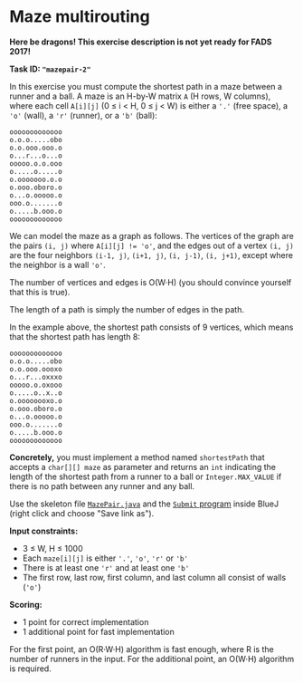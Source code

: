 Maze multirouting
=================

**Here be dragons!
This exercise description is not yet ready for FADS 2017!**

**Task ID: `"mazepair-2"`**

In this exercise you must compute the shortest path in a maze
between a runner and a ball.
A maze is an H-by-W matrix `A` (H rows, W columns),
where each cell `A[i][j]` (0 ≤ i < H, 0 ≤ j < W)
is either a `'.'` (free space), a `'o'` (wall),
a `'r'` (runner), or a `'b'` (ball):

```
ooooooooooooo
o.o.o.....obo
o.o.ooo.ooo.o
o...r...o...o
ooooo.o.o.ooo
o.....o.....o
o.ooooooo.o.o
o.ooo.oboro.o
o...o.ooooo.o
ooo.o.......o
o.....b.ooo.o
ooooooooooooo
```

We can model the maze as a graph as follows.
The vertices of the graph are the pairs `(i, j)` where `A[i][j] != 'o'`,
and the edges out of a vertex `(i, j)` are
the four neighbors `(i-1, j)`, `(i+1, j)`, `(i, j-1)`, `(i, j+1)`,
except where the neighbor is a wall `'o'`.

The number of vertices and edges is O(W·H)
(you should convince yourself that this is true).

The length of a path is simply the number of edges in the path.

In the example above, the shortest path consists of 9 vertices,
which means that the shortest path has length 8:

```
ooooooooooooo
o.o.o.....obo
o.o.ooo.oooxo
o...r...oxxxo
ooooo.o.oxooo
o.....o..x..o
o.oooooooxo.o
o.ooo.oboro.o
o...o.ooooo.o
ooo.o.......o
o.....b.ooo.o
ooooooooooooo
```

**Concretely,** you must implement a method named
`shortestPath` that accepts a `char[][] maze` as parameter
and returns an `int` indicating the length of the shortest path
from a runner to a ball
or `Integer.MAX_VALUE` if there is no path between any runner and any ball.

Use the skeleton file
<a href="https://github.com/Mortal/csaudk-submitj/raw/master/tasks/mazepair/MazePair.java">
`MazePair.java`</a>
and the
<a href="https://github.com/Mortal/csaudk-submitj/raw/master/Submit.java">
`Submit` program</a>
inside BlueJ (right click and choose "Save link as").

**Input constraints:**

  * 3 ≤ W, H ≤ 1000
  * Each `maze[i][j]` is either `'.'`, `'o'`, `'r'` or `'b'`
  * There is at least one `'r'` and at least one `'b'`
  * The first row, last row, first column, and last column
    all consist of walls (`'o'`)

**Scoring:**

  * 1 point for correct implementation
  * 1 additional point for fast implementation

For the first point, an O(R·W·H) algorithm is fast enough,
where R is the number of runners in the input.
For the additional point, an O(W·H) algorithm is required.
